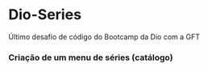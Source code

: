 # Dio-Series
Último desafio de código do Bootcamp da Dio com a GFT
### Criação de um menu de séries (catálogo)
